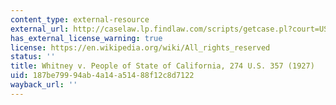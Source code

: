 ```yaml
---
content_type: external-resource
external_url: http://caselaw.lp.findlaw.com/scripts/getcase.pl?court=US&vol=274&invol=357
has_external_license_warning: true
license: https://en.wikipedia.org/wiki/All_rights_reserved
status: ''
title: Whitney v. People of State of California, 274 U.S. 357 (1927)
uid: 187be799-94ab-4a14-a514-88f12c8d7122
wayback_url: ''
---
```

